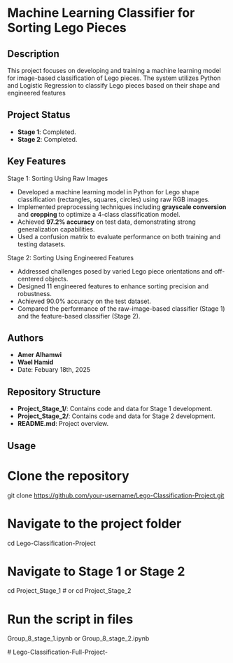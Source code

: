 # Machine Learning Classifier for Sorting Lego Pieces

## Description
This project focuses on developing and training a machine learning model for image-based classification of Lego pieces. The system utilizes Python and Logistic Regression to classify 
Lego pieces based on their shape and engineered features

## Project Status
- **Stage 1**: Completed.
- **Stage 2**: Completed.


## Key Features
Stage 1: Sorting Using Raw Images
- Developed a machine learning model in Python for Lego shape classification (rectangles, squares, circles) using raw RGB images.
- Implemented preprocessing techniques including **grayscale conversion** and **cropping** to optimize a 4-class classification model.
- Achieved **97.2% accuracy** on test data, demonstrating strong generalization capabilities.
- Used a confusion matrix to evaluate performance on both training and testing datasets.

Stage 2: Sorting Using Engineered Features
- Addressed challenges posed by varied Lego piece orientations and off-centered objects.
- Designed 11 engineered features to enhance sorting precision and robustness.
- Achieved 90.0% accuracy on the test dataset.
- Compared the performance of the raw-image-based classifier (Stage 1) and the feature-based classifier (Stage 2).

## Authors
- **Amer Alhamwi**  
- **Wael Hamid**  
- Date: Febuary 18th, 2025  

## Repository Structure
- **Project_Stage_1/**: Contains code and data for Stage 1 development.
- **Project_Stage_2/**: Contains code and data for Stage 2 development.
- **README.md**: Project overview.

## Usage
# Clone the repository
git clone https://github.com/your-username/Lego-Classification-Project.git
# Navigate to the project folder
cd Lego-Classification-Project
# Navigate to Stage 1 or Stage 2
cd Project_Stage_1  # or cd Project_Stage_2
# Run the script in files 
Group_8_stage_1.ipynb or Group_8_stage_2.ipynb 

#   L e g o - C l a s s i f i c a t i o n - F u l l - P r o j e c t -  
 